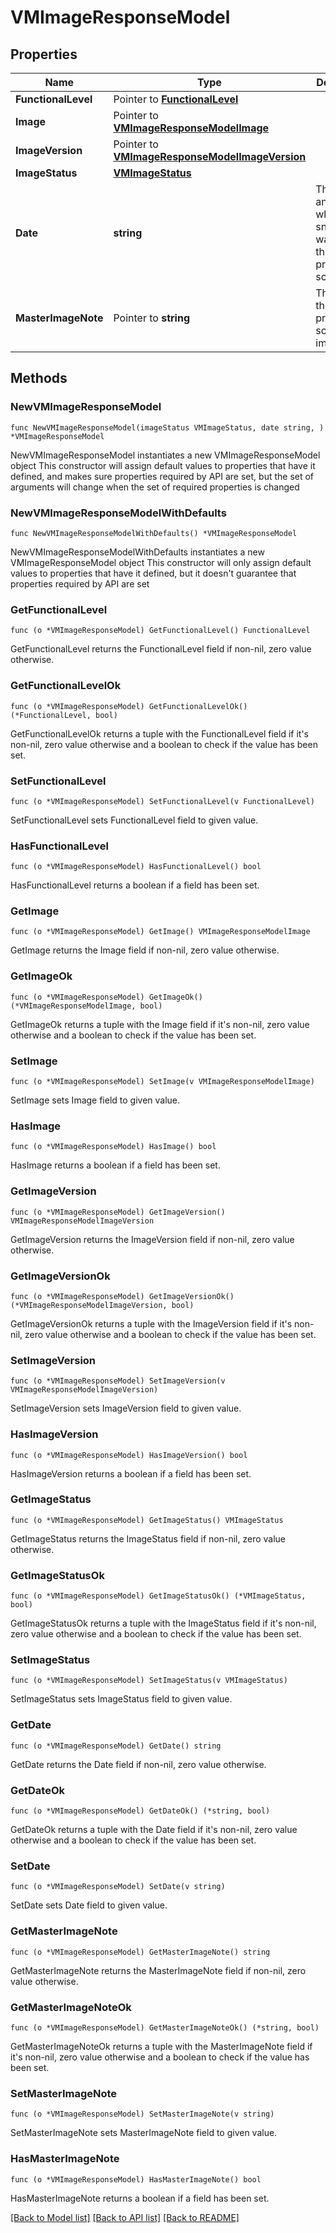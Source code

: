 # VMImageResponseModel

## Properties

Name | Type | Description | Notes
------------ | ------------- | ------------- | -------------
**FunctionalLevel** | Pointer to [**FunctionalLevel**](FunctionalLevel.md) |  | [optional] 
**Image** | Pointer to [**VMImageResponseModelImage**](VMImageResponseModelImage.md) |  | [optional] 
**ImageVersion** | Pointer to [**VMImageResponseModelImageVersion**](VMImageResponseModelImageVersion.md) |  | [optional] 
**ImageStatus** | [**VMImageStatus**](VMImageStatus.md) |  | 
**Date** | **string** | The date and time when the snapshot was used in the provisioning scheme. | 
**MasterImageNote** | Pointer to **string** | The note of the provisioning scheme image. | [optional] 

## Methods

### NewVMImageResponseModel

`func NewVMImageResponseModel(imageStatus VMImageStatus, date string, ) *VMImageResponseModel`

NewVMImageResponseModel instantiates a new VMImageResponseModel object
This constructor will assign default values to properties that have it defined,
and makes sure properties required by API are set, but the set of arguments
will change when the set of required properties is changed

### NewVMImageResponseModelWithDefaults

`func NewVMImageResponseModelWithDefaults() *VMImageResponseModel`

NewVMImageResponseModelWithDefaults instantiates a new VMImageResponseModel object
This constructor will only assign default values to properties that have it defined,
but it doesn't guarantee that properties required by API are set

### GetFunctionalLevel

`func (o *VMImageResponseModel) GetFunctionalLevel() FunctionalLevel`

GetFunctionalLevel returns the FunctionalLevel field if non-nil, zero value otherwise.

### GetFunctionalLevelOk

`func (o *VMImageResponseModel) GetFunctionalLevelOk() (*FunctionalLevel, bool)`

GetFunctionalLevelOk returns a tuple with the FunctionalLevel field if it's non-nil, zero value otherwise
and a boolean to check if the value has been set.

### SetFunctionalLevel

`func (o *VMImageResponseModel) SetFunctionalLevel(v FunctionalLevel)`

SetFunctionalLevel sets FunctionalLevel field to given value.

### HasFunctionalLevel

`func (o *VMImageResponseModel) HasFunctionalLevel() bool`

HasFunctionalLevel returns a boolean if a field has been set.

### GetImage

`func (o *VMImageResponseModel) GetImage() VMImageResponseModelImage`

GetImage returns the Image field if non-nil, zero value otherwise.

### GetImageOk

`func (o *VMImageResponseModel) GetImageOk() (*VMImageResponseModelImage, bool)`

GetImageOk returns a tuple with the Image field if it's non-nil, zero value otherwise
and a boolean to check if the value has been set.

### SetImage

`func (o *VMImageResponseModel) SetImage(v VMImageResponseModelImage)`

SetImage sets Image field to given value.

### HasImage

`func (o *VMImageResponseModel) HasImage() bool`

HasImage returns a boolean if a field has been set.

### GetImageVersion

`func (o *VMImageResponseModel) GetImageVersion() VMImageResponseModelImageVersion`

GetImageVersion returns the ImageVersion field if non-nil, zero value otherwise.

### GetImageVersionOk

`func (o *VMImageResponseModel) GetImageVersionOk() (*VMImageResponseModelImageVersion, bool)`

GetImageVersionOk returns a tuple with the ImageVersion field if it's non-nil, zero value otherwise
and a boolean to check if the value has been set.

### SetImageVersion

`func (o *VMImageResponseModel) SetImageVersion(v VMImageResponseModelImageVersion)`

SetImageVersion sets ImageVersion field to given value.

### HasImageVersion

`func (o *VMImageResponseModel) HasImageVersion() bool`

HasImageVersion returns a boolean if a field has been set.

### GetImageStatus

`func (o *VMImageResponseModel) GetImageStatus() VMImageStatus`

GetImageStatus returns the ImageStatus field if non-nil, zero value otherwise.

### GetImageStatusOk

`func (o *VMImageResponseModel) GetImageStatusOk() (*VMImageStatus, bool)`

GetImageStatusOk returns a tuple with the ImageStatus field if it's non-nil, zero value otherwise
and a boolean to check if the value has been set.

### SetImageStatus

`func (o *VMImageResponseModel) SetImageStatus(v VMImageStatus)`

SetImageStatus sets ImageStatus field to given value.


### GetDate

`func (o *VMImageResponseModel) GetDate() string`

GetDate returns the Date field if non-nil, zero value otherwise.

### GetDateOk

`func (o *VMImageResponseModel) GetDateOk() (*string, bool)`

GetDateOk returns a tuple with the Date field if it's non-nil, zero value otherwise
and a boolean to check if the value has been set.

### SetDate

`func (o *VMImageResponseModel) SetDate(v string)`

SetDate sets Date field to given value.


### GetMasterImageNote

`func (o *VMImageResponseModel) GetMasterImageNote() string`

GetMasterImageNote returns the MasterImageNote field if non-nil, zero value otherwise.

### GetMasterImageNoteOk

`func (o *VMImageResponseModel) GetMasterImageNoteOk() (*string, bool)`

GetMasterImageNoteOk returns a tuple with the MasterImageNote field if it's non-nil, zero value otherwise
and a boolean to check if the value has been set.

### SetMasterImageNote

`func (o *VMImageResponseModel) SetMasterImageNote(v string)`

SetMasterImageNote sets MasterImageNote field to given value.

### HasMasterImageNote

`func (o *VMImageResponseModel) HasMasterImageNote() bool`

HasMasterImageNote returns a boolean if a field has been set.


[[Back to Model list]](../README.md#documentation-for-models) [[Back to API list]](../README.md#documentation-for-api-endpoints) [[Back to README]](../README.md)


